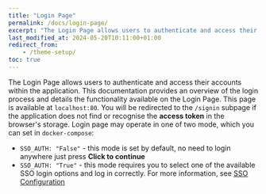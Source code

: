 ```yaml
---
title: "Login Page"
permalink: /docs/login-page/
excerpt: "The Login Page allows users to authenticate and access their accounts within the application"
last_modified_at: 2024-05-20T10:11:00+01:00
redirect_from:
    - /theme-setup/
toc: true
---
```


The Login Page allows users to authenticate and access their accounts within the application. This documentation provides an overview of the login process and details the functionality available on the Login Page.
This page is available at `localhost:80`. You will be redirected to the `/signin` subpage if the application does not find or recognise the **access token** in the browser's storage.
Login page may operate in one of two mode, which you can set in `docker-compose`:

-   `SSO_AUTH: "False"` - this mode is set by default, no need to login anywhere just press **Click to continue**
-   `SSO_AUTH: "True"` - this mode requires you to select one of the available SSO login options and log in correctly. For more information, see [SSO Configuration](/docs/sso-configuration/)
